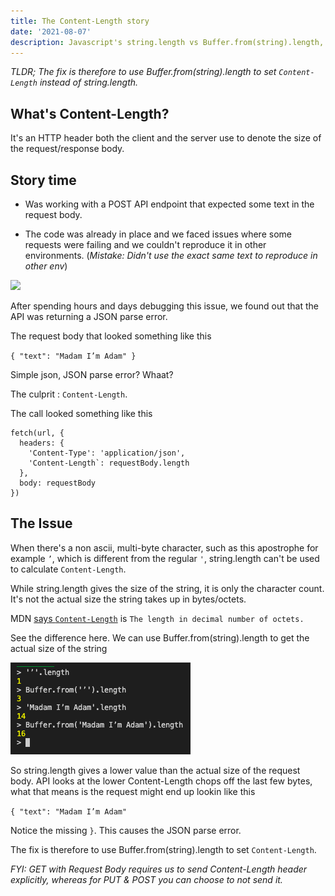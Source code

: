 ```yaml
---
title: The Content-Length story
date: '2021-08-07'
description: Javascript's string.length vs Buffer.from(string).length, understanding how to set Content-Length header
---
```


_TLDR; The fix is therefore to use Buffer.from(string).length to set `Content-Length` instead of string.length._


## What's Content-Length?

It's an HTTP header both the client and the server use to denote the size of the request/response body.


## Story time

* Was working with a POST API endpoint that expected some text in the request body. 

* The code was already in place and we faced issues where some requests were failing and we couldn't reproduce it in other environments.
(_Mistake: Didn't use the exact same text to reproduce in other env_)

![](https://i.imgur.com/J5nr5LQ.jpg?fb)

After spending hours and days debugging this issue, we found out that the API was returning a JSON parse error. 

The request body that looked something like this

`{
  "text": "Madam I’m Adam"
}`

Simple json, JSON parse error? Whaat? 

The culprit : `Content-Length`. 

The call looked something like this

```
fetch(url, {
  headers: {
    'Content-Type': 'application/json',
    'Content-Length`: requestBody.length
  },
  body: requestBody
})
```
## The Issue

 When there's a non ascii, multi-byte character, such as this apostrophe for example `’`, which is different from the regular `'`, string.length can't be used to calculate `Content-Length`.

 While string.length gives the size of the string, it is only the character count. It's not the actual size the string takes up in bytes/octets.
 
 MDN [says `Content-Length`](https://developer.mozilla.org/en-US/docs/Web/HTTP/Headers/Content-Length) is `The length in decimal number of octets.`

See the difference here. We can use Buffer.from(string).length to get the actual size of the string

![image](../../assets/non-ascii-char-lengths.png)


So string.length gives a lower value than the actual size of the request body. API looks at the lower Content-Length chops off the last few bytes, what that means is the request might end up lookin like this


`{
  "text": "Madam I’m Adam"
`

Notice the missing `}`. This causes the JSON parse error. 

The fix is therefore to use Buffer.from(string).length to set `Content-Length`.

_FYI: GET with Request Body requires us to send Content-Length header explicitly, whereas for PUT & POST you can choose to not send it._